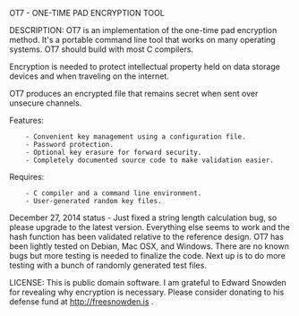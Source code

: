 OT7 - ONE-TIME PAD ENCRYPTION TOOL                        


DESCRIPTION: OT7 is an implementation of the one-time pad encryption method. 
It's a portable command line tool that works on many operating systems. OT7
should build with most C compilers.

Encryption is needed to protect intellectual property held on data storage 
devices and when traveling on the internet.

OT7 produces an encrypted file that remains secret when sent over unsecure 
channels.  

Features:

        - Convenient key management using a configuration file.
        - Password protection.
        - Optional key erasure for forward security.
        - Completely documented source code to make validation easier.

Requires:
        
        - C compiler and a command line environment.
        - User-generated random key files.

December 27, 2014 status - Just fixed a string length calculation bug, so please 
upgrade to the latest version. Everything else seems to work and the hash function 
has been validated relative to the reference design. OT7 has been lightly tested 
on Debian, Mac OSX, and Windows. There are no known bugs but more testing is needed
to finalize the code. Next up is to do more testing with a bunch of randomly 
generated test files. 
 
LICENSE: This is public domain software. I am grateful to Edward Snowden for
revealing why encryption is necessary. Please consider donating to his defense 
fund at http://freesnowden.is . 

